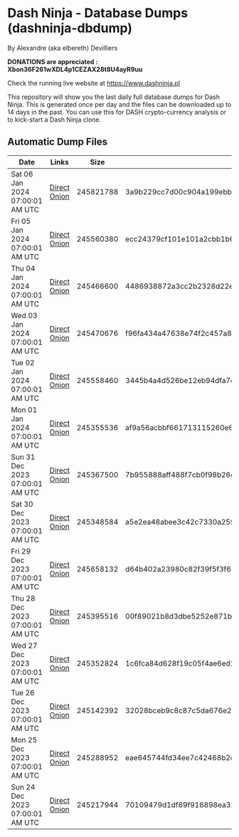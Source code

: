 # Dash Ninja - Database Dumps (dashninja-dbdump)
By Alexandre (aka elbereth) Devilliers

**DONATIONS are appreciated : Xbon36F261wXDL4p1CEZAX28t8U4ayR9uu**

Check the running live website at https://www.dashninja.pl

This repository will show you the last daily full database dumps for Dash Ninja. This is generated once per day and the files can be downloaded up to 14 days in the past.
You can use this for DASH crypto-currency analysis or to kick-start a Dash Ninja clone.


## Automatic Dump Files
| Date | Links | Size | SHA256 |
|--|--|--|--|
| Sat 06 Jan 2024 07:00:01 AM UTC | [Direct](https://oshi.at/ZaME) [Onion](http://5ety7tpkim5me6eszuwcje7bmy25pbtrjtue7zkqqgziljwqy3rrikqd.onion/ZaME) | 245821788 | 3a9b229cc7d00c904a199ebb9fc7736b870e788eba4786e87df1efcdff98223b | 
| Fri 05 Jan 2024 07:00:01 AM UTC | [Direct](https://oshi.at/CNdF) [Onion](http://5ety7tpkim5me6eszuwcje7bmy25pbtrjtue7zkqqgziljwqy3rrikqd.onion/CNdF) | 245560380 | ecc24379cf101e101a2cbb1b6dc9851f1440b92cc74ab83910160edae2298057 | 
| Thu 04 Jan 2024 07:00:01 AM UTC | [Direct](https://oshi.at/CZXr) [Onion](http://5ety7tpkim5me6eszuwcje7bmy25pbtrjtue7zkqqgziljwqy3rrikqd.onion/CZXr) | 245466600 | 4486938872a3cc2b2328d22e3af8879c5408a0b672a01e2344e95610d8fbaa69 | 
| Wed 03 Jan 2024 07:00:01 AM UTC | [Direct](https://oshi.at/LMvM) [Onion](http://5ety7tpkim5me6eszuwcje7bmy25pbtrjtue7zkqqgziljwqy3rrikqd.onion/LMvM) | 245470676 | f96fa434a47638e74f2c457a8321c40c239a63c67a422970f6cc0d0977116c94 | 
| Tue 02 Jan 2024 07:00:01 AM UTC | [Direct](https://oshi.at/jLeK) [Onion](http://5ety7tpkim5me6eszuwcje7bmy25pbtrjtue7zkqqgziljwqy3rrikqd.onion/jLeK) | 245558460 | 3445b4a4d526be12eb94dfa7ca4bc644f28637e3b538460ea4e289046f3416f4 | 
| Mon 01 Jan 2024 07:00:01 AM UTC | [Direct](https://oshi.at/JwiF) [Onion](http://5ety7tpkim5me6eszuwcje7bmy25pbtrjtue7zkqqgziljwqy3rrikqd.onion/JwiF) | 245355536 | af9a56acbbf661713115260e6633a4a0ef154740b9511318992e01f76e98e159 | 
| Sun 31 Dec 2023 07:00:01 AM UTC | [Direct](https://oshi.at/ZmjHv) [Onion](http://5ety7tpkim5me6eszuwcje7bmy25pbtrjtue7zkqqgziljwqy3rrikqd.onion/ZmjHv) | 245367500 | 7b955888aff488f7cb0f98b26d6bb0273f254d988cd0c25c383ee8de2f6bf86c | 
| Sat 30 Dec 2023 07:00:01 AM UTC | [Direct](https://oshi.at/inVm) [Onion](http://5ety7tpkim5me6eszuwcje7bmy25pbtrjtue7zkqqgziljwqy3rrikqd.onion/inVm) | 245348584 | a5e2ea48abee3c42c7330a25f93bd6f7af7925507b24d31c2dd1dec31bbd3753 | 
| Fri 29 Dec 2023 07:00:01 AM UTC | [Direct](https://oshi.at/UTWmp) [Onion](http://5ety7tpkim5me6eszuwcje7bmy25pbtrjtue7zkqqgziljwqy3rrikqd.onion/UTWmp) | 245658132 | d64b402a23980c82f39f5f3f642311e4e574fba94f6201872e0ac1ed5d135cc3 | 
| Thu 28 Dec 2023 07:00:01 AM UTC | [Direct](https://oshi.at/ytut) [Onion](http://5ety7tpkim5me6eszuwcje7bmy25pbtrjtue7zkqqgziljwqy3rrikqd.onion/ytut) | 245395516 | 00f89021b8d3dbe5252e871b26202d6db3cd021419b50517d823bee53342bd59 | 
| Wed 27 Dec 2023 07:00:01 AM UTC | [Direct](https://oshi.at/smDb) [Onion](http://5ety7tpkim5me6eszuwcje7bmy25pbtrjtue7zkqqgziljwqy3rrikqd.onion/smDb) | 245352824 | 1c6fca84d628f19c05f4ae6ed277c199465e1bc7c065ae5362b5a15c4bc736b3 | 
| Tue 26 Dec 2023 07:00:01 AM UTC | [Direct](https://oshi.at/nDpH) [Onion](http://5ety7tpkim5me6eszuwcje7bmy25pbtrjtue7zkqqgziljwqy3rrikqd.onion/nDpH) | 245142392 | 32028bceb9c8c87c5da676e202a60bd92fa92b787724e69e9169baa19725306d | 
| Mon 25 Dec 2023 07:00:01 AM UTC | [Direct](https://oshi.at/DDUH) [Onion](http://5ety7tpkim5me6eszuwcje7bmy25pbtrjtue7zkqqgziljwqy3rrikqd.onion/DDUH) | 245288952 | eae645744fd34ee7c42468b2d9d42cbe5c33e8dd5afab14573f6d46b9e129349 | 
| Sun 24 Dec 2023 07:00:01 AM UTC | [Direct](https://oshi.at/YSMZC) [Onion](http://5ety7tpkim5me6eszuwcje7bmy25pbtrjtue7zkqqgziljwqy3rrikqd.onion/YSMZC) | 245217944 | 70109479d1df89f916898ea32c2133d3d7a439b4ae1dc6ecd94b664419bb5f86 | 
